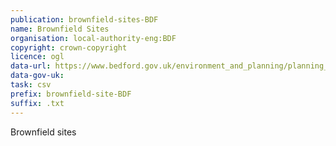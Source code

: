 ```yaml
---
publication: brownfield-sites-BDF
name: Brownfield Sites
organisation: local-authority-eng:BDF
copyright: crown-copyright
licence: ogl
data-url: https://www.bedford.gov.uk/environment_and_planning/planning_town_and_country/planning_policy__its_purpose/idoc.ashx?docid=a72bd551-72ae-4c1f-ab27-eee73f3c52ae&version=-1
data-gov-uk: 
task: csv
prefix: brownfield-site-BDF
suffix: .txt
---
```


Brownfield sites

